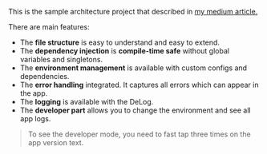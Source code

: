 This is the sample architecture project that described in [my medium article.](https://medium.com/@kirsapps/my-vision-of-flutter-app-architecture-a80fd8824568)

There are main features:
* The **file structure** is easy to understand and easy to extend.
* The **dependency injection** is **compile-time safe** without global variables and singletons.
* The **environment management** is available with custom configs and dependencies.
* The **error handling** integrated. It captures all errors which can appear in the app.
* The **logging** is available with the DeLog.
* The **developer part** allows you to change the environment and see all app logs. 
> To see the developer mode, you need to fast tap three times on the app version text.